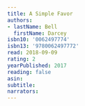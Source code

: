```yaml
---
title: A Simple Favor
authors:
- lastName: Bell
  firstName: Darcey
isbn10: '0062497774'
isbn13: '9780062497772'
read: 2018-09-09
rating: 2
yearPublished: 2017
reading: false
asin:
subtitle:
narrators:
---
```

